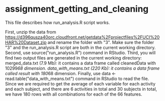 # assignment_getting_and_cleaning

This file describes how run_analysis.R script works.

First, unzip the data from https://d396qusza40orc.cloudfront.net/getdata%2Fprojectfiles%2FUCI%20HAR%20Dataset.zip and rename the folder with "3".
Make sure the folder "3" and the run_analysis.R script are both in the current working directory.
Second, use source("run_analysis.R") command in RStudio.
Third, you will find two output files are generated in the current working directory:
merged_data.txt (7.9 Mb): it contains a data frame called cleanedData with 10299*68 dimension.
data_with_means.txt (220 Kb): it contains a data frame called result with 180*68 dimension.
Finally, use data <- read.table("data_with_means.txt") command in RStudio to read the file. Since we are required to get the average of each variable for each activity and each subject, and there are 6 activities in total and 30 subjects in total, we have 180 rows with all combinations for each of the 66 features.
